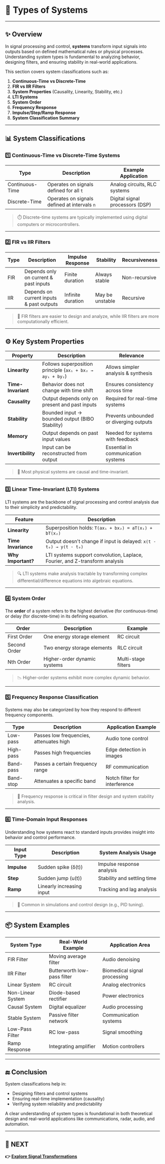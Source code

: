 # 🔧 Types of Systems

---

## ✨ Overview

In signal processing and control, **systems** transform input signals into outputs based on defined mathematical rules or physical processes. Understanding system types is fundamental to analyzing behavior, designing filters, and ensuring stability in real-world applications.

This section covers system classifications such as:
1. **Continuous-Time vs Discrete-Time**
2. **FIR vs IIR Filters**
3. **System Properties** (Causality, Linearity, Stability, etc.)
4. **LTI Systems**
5. **System Order**
6. **Frequency Response**
7. **Impulse/Step/Ramp Response**
8. **System Classification Summary**

---

## 📊 System Classifications

### 1️⃣ Continuous-Time vs Discrete-Time Systems

| Type             | Description                                     | Example Application           |
|------------------|-------------------------------------------------|-------------------------------|
| Continuous-Time  | Operates on signals defined for all `t`         | Analog circuits, RLC systems  |
| Discrete-Time    | Operates on signals defined at intervals `n`    | Digital signal processors (DSP)|

> ⏱️ Discrete-time systems are typically implemented using digital computers or microcontrollers.

---

### 2️⃣ FIR vs IIR Filters

| Type     | Description                                | Impulse Response     | Stability      | Recursiveness |
|----------|--------------------------------------------|----------------------|----------------|---------------|
| FIR      | Depends only on current & past inputs       | Finite duration      | Always stable  | Non-recursive |
| IIR      | Depends on current inputs & past outputs    | Infinite duration    | May be unstable| Recursive     |

> 🧮 FIR filters are easier to design and analyze, while IIR filters are more computationally efficient.

---

## ⚙️ Key System Properties

| Property       | Description                                               | Relevance                               |
|----------------|-----------------------------------------------------------|------------------------------------------|
| **Linearity**  | Follows superposition principle (`ax₁ + bx₂ → ay₁ + by₂`) | Allows simpler analysis & synthesis      |
| **Time-Invariant** | Behavior does not change with time shift             | Ensures consistency across time          |
| **Causality**  | Output depends only on present and past inputs            | Required for real-time systems           |
| **Stability**  | Bounded input → bounded output (BIBO Stability)           | Prevents unbounded or diverging outputs  |
| **Memory**     | Output depends on past input values                       | Needed for systems with feedback         |
| **Invertibility** | Input can be reconstructed from output                 | Essential in communication systems       |

> 📐 Most physical systems are causal and time-invariant.

---

### 3️⃣ Linear Time-Invariant (LTI) Systems

LTI systems are the backbone of signal processing and control analysis due to their simplicity and predictability.

| Feature             | Description                                                                 |
|---------------------|-----------------------------------------------------------------------------|
| **Linearity**       | Superposition holds: `T(ax₁ + bx₂) = aT(x₁) + bT(x₂)`                      |
| **Time Invariance** | Output doesn't change if input is delayed: `x(t - t₀) → y(t - t₀)`          |
| **Why Important?**  | LTI systems support convolution, Laplace, Fourier, and Z-transform analysis |

> 🔍 LTI systems make analysis tractable by transforming complex differential/difference equations into algebraic equations.

---

### 4️⃣ System Order

The **order** of a system refers to the highest derivative (for continuous-time) or delay (for discrete-time) in its defining equation.

| Order            | Description                                | Example              |
|------------------|--------------------------------------------|----------------------|
| First Order      | One energy storage element                 | RC circuit           |
| Second Order     | Two energy storage elements                | RLC circuit          |
| Nth Order        | Higher-order dynamic systems               | Multi-stage filters  |

> 📉 Higher-order systems exhibit more complex dynamic behavior.

---

### 5️⃣ Frequency Response Classification

Systems may also be categorized by how they respond to different frequency components.

| Type           | Description                            | Application Example         |
|----------------|----------------------------------------|-----------------------------|
| Low-pass       | Passes low frequencies, attenuates high | Audio tone control          |
| High-pass      | Passes high frequencies                | Edge detection in images    |
| Band-pass      | Passes a certain frequency range        | RF communication            |
| Band-stop      | Attenuates a specific band              | Notch filter for interference|

> 🧠 Frequency response is critical in filter design and system stability analysis.

---

### 6️⃣ Time-Domain Input Responses

Understanding how systems react to standard inputs provides insight into behavior and control performance.

| Input Type    | Description                    | System Analysis Usage       |
|---------------|--------------------------------|-----------------------------|
| **Impulse**   | Sudden spike (δ(t))            | Impulse response analysis   |
| **Step**      | Sudden jump (u(t))             | Stability and settling time |
| **Ramp**      | Linearly increasing input      | Tracking and lag analysis   |

> 🎯 Common in simulations and control design (e.g., PID tuning).

---


## 📦 System Examples

| System Type       | Real-World Example                    | Application Area              |
|-------------------|----------------------------------------|-------------------------------|
| FIR Filter        | Moving average filter                  | Audio denoising               |
| IIR Filter        | Butterworth low-pass filter            | Biomedical signal processing  |
| Linear System     | RC circuit                             | Analog electronics            |
| Non-Linear System | Diode-based rectifier                  | Power electronics             |
| Causal System     | Digital equalizer                      | Audio processing              |
| Stable System     | Passive filter network                 | Communication systems         |
| Low-Pass Filter   | RC low-pass                            | Signal smoothing              |
| Ramp Response     | Integrating amplifier                  | Motion controllers            |

---


## 🔚 Conclusion

System classifications help in:
- Designing filters and control systems
- Ensuring real-time implementation (causality)
- Verifying system reliability and predictability

A clear understanding of system types is foundational in both theoretical design and real-world applications like communications, radar, audio, and automation.

---

## 🔹 NEXT  
**👉 [Explore Signal Transformations](../Transformations)**
